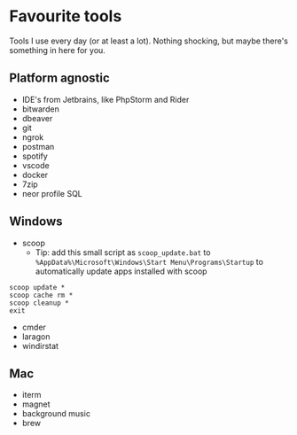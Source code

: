 # Favourite tools
Tools I use every day (or at least a lot). Nothing shocking, but maybe there's something in here for you.


## Platform agnostic
 - IDE's from Jetbrains, like PhpStorm and Rider
 - bitwarden
 - dbeaver
 - git
 - ngrok
 - postman
 - spotify
 - vscode
 - docker
 - 7zip
 - neor profile SQL

## Windows
 - scoop
   - Tip: add this small script as `scoop_update.bat` to `%AppData%\Microsoft\Windows\Start Menu\Programs\Startup` to automatically update apps installed with scoop
 ```batch
scoop update *
scoop cache rm *
scoop cleanup *
exit
 ```
 - cmder
 - laragon
 - windirstat

## Mac
 - iterm
 - magnet
 - background music
 - brew
 
